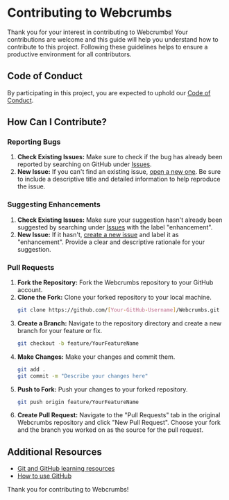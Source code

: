 # Contributing to Webcrumbs

Thank you for your interest in contributing to Webcrumbs! Your contributions are welcome and this guide will help you understand how to contribute to this project. Following these guidelines helps to ensure a productive environment for all contributors.

## Code of Conduct

By participating in this project, you are expected to uphold our [Code of Conduct](CODE_OF_CONDUCT.md).

## How Can I Contribute?

### Reporting Bugs

1. **Check Existing Issues:** Make sure to check if the bug has already been reported by searching on GitHub under [Issues](https://github.com/[Your-GitHub-Username]/Webcrumbs/issues).
2. **New Issue:** If you can't find an existing issue, [open a new one](https://github.com/[Your-GitHub-Username]/Webcrumbs/issues/new). Be sure to include a descriptive title and detailed information to help reproduce the issue.

### Suggesting Enhancements

1. **Check Existing Issues:** Make sure your suggestion hasn't already been suggested by searching under [Issues](https://github.com/[Your-GitHub-Username]/Webcrumbs/issues) with the label "enhancement".
2. **New Issue:** If it hasn't, [create a new issue](https://github.com/[Your-GitHub-Username]/Webcrumbs/issues/new) and label it as "enhancement". Provide a clear and descriptive rationale for your suggestion.

### Pull Requests

1. **Fork the Repository:** Fork the Webcrumbs repository to your GitHub account.
2. **Clone the Fork:** Clone your forked repository to your local machine.
    ```bash
    git clone https://github.com/[Your-GitHub-Username]/Webcrumbs.git
    ```
3. **Create a Branch:** Navigate to the repository directory and create a new branch for your feature or fix.
    ```bash
    git checkout -b feature/YourFeatureName
    ```
4. **Make Changes:** Make your changes and commit them.
    ```bash
    git add .
    git commit -m "Describe your changes here"
    ```
5. **Push to Fork:** Push your changes to your forked repository.
    ```bash
    git push origin feature/YourFeatureName
    ```
6. **Create Pull Request:** Navigate to the "Pull Requests" tab in the original Webcrumbs repository and click "New Pull Request". Choose your fork and the branch you worked on as the source for the pull request.

## Additional Resources

- [Git and GitHub learning resources](https://try.github.io/)
- [How to use GitHub](https://docs.github.com/en/github)

Thank you for contributing to Webcrumbs!

